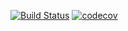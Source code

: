 [![Build Status](https://travis-ci.org/xNyXx/HomeWork.svg?branch=hw_br)](https://travis-ci.org/github/xNyXx/HomeWork)
[![codecov](https://codecov.io/gh/xNyXx/HomeWork/branch/hw_br/graph/badge.svg)](https://codecov.io/gh/xNyXx/HomeWork)
